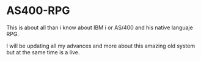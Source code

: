 # AS400-RPG
This is about all than i know about IBM i or AS/400 and his native languaje RPG.

I will be updating all my advances and more about this amazing old system but at the same time is a live.

